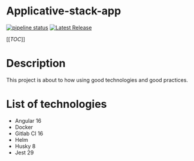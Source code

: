 # Applicative-stack-app

[![pipeline status](https://innersource.soprasteria.com/hfauchery/applicative-stack-app/badges/develop/pipeline.svg)](https://innersource.soprasteria.com/hfauchery/applicative-stack-app/-/commits/develop)
[![Latest Release](https://innersource.soprasteria.com/hfauchery/applicative-stack-app/-/badges/release.svg)](https://innersource.soprasteria.com/hfauchery/applicative-stack-app/-/releases)

[[_TOC_]]

# Description
This project is about to how using good technologies and good practices.

# List of technologies

- Angular 16
- Docker 
- Gitlab CI 16
- Helm
- Husky 8
- Jest 29
